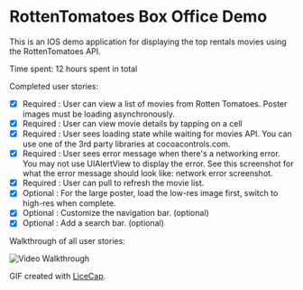 # RottenTomatoes Box Office Demo
This is an IOS demo application for displaying the top rentals movies using the RottenTomatoes API. 

Time spent: 12 hours spent in total

Completed user stories:

 * [x] Required : User can view a list of movies from Rotten Tomatoes. Poster images must be loading asynchronously.
 * [x] Required : User can view movie details by tapping on a cell
 * [x] Required : User sees loading state while waiting for movies API. You can use one of the 3rd party libraries at cocoacontrols.com.
 * [x] Required : User sees error message when there's a networking error. You may not use UIAlertView to display the error. See this screenshot for what the error message should look like: network error screenshot.
 * [x] Required : User can pull to refresh the movie list.
 * [x] Optional : For the large poster, load the low-res image first, switch to high-res when complete.
 * [x] Optional : Customize the navigation bar. (optional)
 * [x] Optional : Add a search bar. (optional)

Walkthrough of all user stories:

![Video Walkthrough]()

GIF created with [LiceCap](http://www.cockos.com/licecap/).

